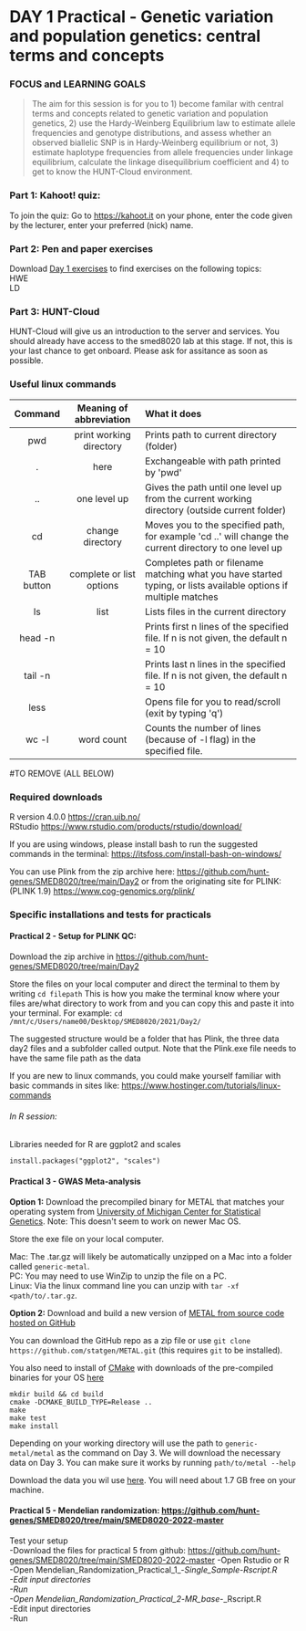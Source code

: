 # DAY 1 Practical - Genetic variation and population genetics: central terms and concepts

### FOCUS and LEARNING GOALS
> The aim for this session is for you to 1) become familar with central terms and concepts related to genetic variation and population genetics, 2) use the Hardy-Weinberg Equilibrium law to estimate allele frequencies and genotype distributions, and assess whether an observed biallelic SNP is in Hardy-Weinberg equilibrium or not, 3) estimate haplotype frequencies from allele frequencies under linkage equilibrium, calculate the linkage disequilibrium coefficient and 4) to get to know the HUNT-Cloud environment. 

### Part 1: Kahoot! quiz:

To join the quiz: Go to https://kahoot.it on your phone, enter the code given by the lecturer, enter your preferred (nick) name.

### Part 2: Pen and paper exercises
Download [Day 1 exercises](SMED8020_Day1_questions.docx) to find exercises on the following topics:
<br> HWE
<br> LD

### Part 3: HUNT-Cloud
HUNT-Cloud will give us an introduction to the server and services. You should already have access to the smed8020 lab at this stage. If not, this is your last chance to get onboard. Please ask for assitance as soon as possible.  

### Useful linux commands

| Command | Meaning of abbreviation | What it does |
|:-:|:-:|:-|
| pwd | print working directory | Prints path to current directory (folder) |
| . | here | Exchangeable with path printed by 'pwd' |
| .. | one level up | Gives the path until one level up from the current working directory (outside current folder) |
| cd <path> | change directory | Moves you to the specified path, for example 'cd ..' will change the current directory to one level up |
| TAB button |  complete or list options | Completes path or filename matching what you have started typing, or lists available options if multiple matches |
| ls | list | Lists files in the current directory |
| head -n <file> | | Prints first n lines of the specified file. If n is not given, the default n = 10 |
| tail -n <file> | | Prints last n lines in the specified file. If n is not given, the default n = 10 |
| less <file> | | Opens file for you to read/scroll (exit by typing 'q')|
| wc -l <file> | word count | Counts the number of lines (because of -l flag) in the specified file. |

  

  
  
#TO REMOVE (ALL BELOW)  

### Required downloads   

R version 4.0.0 https://cran.uib.no/   
RStudio https://www.rstudio.com/products/rstudio/download/   

If you are using windows, please install bash to run the suggested commands in the terminal:
https://itsfoss.com/install-bash-on-windows/   

You can use Plink from the zip archive here: https://github.com/hunt-genes/SMED8020/tree/main/Day2 
or from the originating site for PLINK: (PLINK 1.9) https://www.cog-genomics.org/plink/ 

### Specific installations and tests for practicals

#### Practical 2 - Setup for PLINK QC: 

Download the zip archive in https://github.com/hunt-genes/SMED8020/tree/main/Day2

Store the files on your local computer and direct the terminal to them by writing ```cd filepath```
This is how you make the terminal know where your files are/what directory to work from
and you can copy this and paste it into your terminal.
For example:
```cd /mnt/c/Users/name00/Desktop/SMED8020/2021/Day2/```

The suggested structure would be a folder that has Plink, the three data day2 files and a subfolder called output.
Note that the Plink.exe file needs to have the same file path as the data

If you are new to linux commands, you could make yourself familiar with basic commands in sites like: https://www.hostinger.com/tutorials/linux-commands

###### In R session:
Libraries needed for R are ggplot2 and scales   

```
install.packages("ggplot2", "scales")
```
#### Practical 3 - GWAS Meta-analysis

**Option 1:** Download the precompiled binary for METAL that matches your operating system from [University of Michigan Center for Statistical Genetics](http://csg.sph.umich.edu/abecasis/metal/download/).
Note: This doesn't seem to work on newer Mac OS. 

Store the exe file on your local computer. 

Mac: The .tar.gz will likely be automatically unzipped on a Mac into a folder called `generic-metal`.   
PC: You may need to use WinZip to unzip the file on a PC.  
Linux: Via the linux command line you can unzip with `tar -xf <path/to/.tar.gz`.  


**Option 2:** Download and build a new version of [METAL from source code hosted on GitHub](https://github.com/statgen/METAL)

You can download the GitHub repo as a zip file or use `git clone https://github.com/statgen/METAL.git` (this requires `git` to be installed).

You also need to install of [CMake](https://cmake.org/install/) with downloads of the pre-compiled binaries for your OS [here](https://cmake.org/download/)

```
mkdir build && cd build
cmake -DCMAKE_BUILD_TYPE=Release ..
make
make test
make install
```

Depending on your working directory will use the path to `generic-metal/metal` as the command on Day 3. We will download the necessary data on Day 3.
You can make sure it works by running `path/to/metal --help`

Download the data you wil use [here](https://ntnu.box.com/s/rvytm8ymd8iple8negy8ix8x5vp7qs9a). You will need about 1.7 GB free on your machine.

#### Practical 5 - Mendelian randomization: https://github.com/hunt-genes/SMED8020/tree/main/SMED8020-2022-master

Test your setup   
-Download the files for practical 5 from github: https://github.com/hunt-genes/SMED8020/tree/main/SMED8020-2022-master 
-Open Rstudio or R   
-Open  Mendelian_Randomization_Practical_1_-_Single_Sample_-_Rscript.R   
-Edit input directories   
-Run   
-Open  Mendelian_Randomization_Practical_2_-_MR_base_-_Rscript.R   
-Edit input directories   
-Run   
